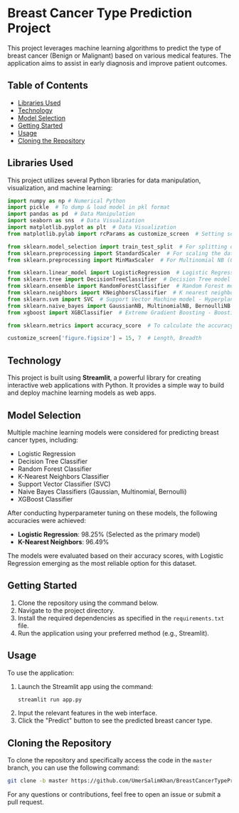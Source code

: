 # Breast Cancer Type Prediction Project

This project leverages machine learning algorithms to predict the type of breast cancer (Benign or Malignant) based on various medical features. The application aims to assist in early diagnosis and improve patient outcomes.

## Table of Contents

- [Libraries Used](#libraries-used)
- [Technology](#technology)
- [Model Selection](#model-selection)
- [Getting Started](#getting-started)
- [Usage](#usage)
- [Cloning the Repository](#cloning-the-repository)

## Libraries Used

This project utilizes several Python libraries for data manipulation, visualization, and machine learning:

```python
import numpy as np # Numerical Python
import pickle  # To dump & load model in pkl format
import pandas as pd  # Data Manipulation
import seaborn as sns  # Data Visualization
import matplotlib.pyplot as plt  # Data Visualization
from matplotlib.pylab import rcParams as customize_screen  # Setting screen size - PLots size

from sklearn.model_selection import train_test_split  # For splitting data into training & testing
from sklearn.preprocessing import StandardScaler  # For scaling the data - (-x to x)
from sklearn.preprocessing import MinMaxScaler  # For Multinomial NB (0 to 1)

from sklearn.linear_model import LogisticRegression  # Logistic Regression model - Sigmoid function - Good for Binary classification
from sklearn.tree import DecisionTreeClassifier  # Decision Tree model - Iterative Dichotomiser 3 (ID3)
from sklearn.ensemble import RandomForestClassifier  # Random Forest model - Bagging Technique - Bunches of Decision Trees
from sklearn.neighbors import KNeighborsClassifier  # K nearest neighbor model - Distance Formula
from sklearn.svm import SVC  # Support Vector Machine model - Hyperplane
from sklearn.naive_bayes import GaussianNB, MultinomialNB, BernoulliNB  # Naive Bayes model - Bayes Theorem (Conditional Probability)
from xgboost import XGBClassifier  # Extreme Gradient Boosting - Boosting Technique - Penalize the gradients (loss/params)

from sklearn.metrics import accuracy_score  # To calculate the accuracy of the model

customize_screen['figure.figsize'] = 15, 7  # Length, Breadth
```

## Technology

This project is built using **Streamlit**, a powerful library for creating interactive web applications with Python. It provides a simple way to build and deploy machine learning models as web apps.

## Model Selection

Multiple machine learning models were considered for predicting breast cancer types, including:

- Logistic Regression
- Decision Tree Classifier
- Random Forest Classifier
- K-Nearest Neighbors Classifier
- Support Vector Classifier (SVC)
- Naive Bayes Classifiers (Gaussian, Multinomial, Bernoulli)
- XGBoost Classifier

After conducting hyperparameter tuning on these models, the following accuracies were achieved:

- **Logistic Regression**: 98.25% (Selected as the primary model)
- **K-Nearest Neighbors**: 96.49%

The models were evaluated based on their accuracy scores, with Logistic Regression emerging as the most reliable option for this dataset.

## Getting Started

1. Clone the repository using the command below.
2. Navigate to the project directory.
3. Install the required dependencies as specified in the `requirements.txt` file.
4. Run the application using your preferred method (e.g., Streamlit).

## Usage

To use the application:

1. Launch the Streamlit app using the command:
   ```bash
   streamlit run app.py
   ```
2. Input the relevant features in the web interface.
3. Click the "Predict" button to see the predicted breast cancer type.

## Cloning the Repository

To clone the repository and specifically access the code in the `master` branch, you can use the following command:

```bash
git clone -b master https://github.com/UmerSalimKhan/BreastCancerTypePrediction_StreamlitEdition.git
```

For any questions or contributions, feel free to open an issue or submit a pull request.
